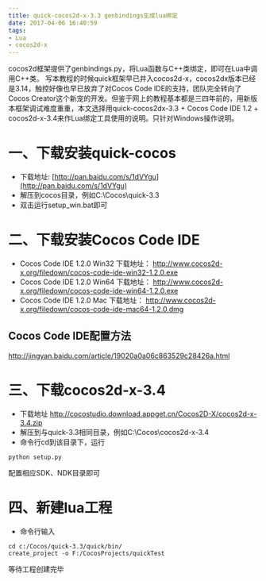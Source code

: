 ```yaml
---
title: quick-cocos2d-x-3.3 genbindings生成lua绑定
date: 2017-04-06 16:40:59
tags:
- Lua
- cocos2d-x
---
```


cocos2d框架提供了genbindings.py，将Lua函数与C++类绑定，即可在Lua中调用C++类。
写本教程的时候quick框架早已并入cocos2d-x，cocos2dx版本已经是3.14，触控好像也早已放弃了对Cocos Code IDE的支持，团队完全转向了Cocos Creator这个新宠的开发。但鉴于网上的教程基本都是三四年前的，用新版本框架调试难度重重，本文选择用quick-cocos2dx-3.3 + Cocos Code IDE 1.2 + cocos2d-x-3.4来作Lua绑定工具使用的说明。只针对Windows操作说明。

# 一、下载安装quick-cocos
- 下载地址: [http://pan.baidu.com/s/1dVYgu](http://pan.baidu.com/s/1dVYgu)
- 解压到cocos目录，例如C:\Cocos\quick-3.3
- 双击运行setup_win.bat即可

# 二、下载安装Cocos Code IDE
- Cocos Code IDE 1.2.0 Win32 下载地址：
http://www.cocos2d-x.org/filedown/cocos-code-ide-win32-1.2.0.exe
- Cocos Code IDE 1.2.0 Win64 下载地址：
http://www.cocos2d-x.org/filedown/cocos-code-ide-win64-1.2.0.exe
- Cocos Code IDE 1.2.0 Mac 下载地址：
http://www.cocos2d-x.org/filedown/cocos-code-ide-mac64-1.2.0.dmg
## Cocos Code IDE配置方法
http://jingyan.baidu.com/article/19020a0a06c863529c28426a.html

# 三、下载cocos2d-x-3.4
- 下载地址
http://cocostudio.download.appget.cn/Cocos2D-X/cocos2d-x-3.4.zip
- 解压到与quick-3.3相同目录，例如C:\Cocos\cocos2d-x-3.4
- 命令行cd到该目录下，运行
``` 
python setup.py
```
配置相应SDK、NDK目录即可

# 四、新建lua工程
- 命令行输入
```
cd c:/Cocos/quick-3.3/quick/bin/
create_project -o F:/CocosProjects/quickTest
```
等待工程创建完毕
